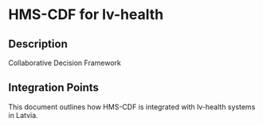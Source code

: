# HMS-CDF for lv-health

## Description

Collaborative Decision Framework

## Integration Points

This document outlines how HMS-CDF is integrated with lv-health systems in Latvia.
